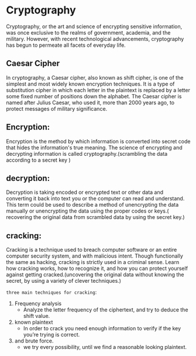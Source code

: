 # Cryptography
Cryptography, or the art and science of encrypting sensitive information, was once exclusive to the realms of government, academia, and the military. However, with recent technological advancements, cryptography has begun to permeate all facets of everyday life.



## Caesar Cipher
In cryptography, a Caesar cipher, also known as shift cipher, is one of the simplest and most widely known encryption techniques. It is a type of substitution cipher in which each letter in the plaintext is replaced by a letter some fixed number of positions down the alphabet.
The Caesar cipher is named after Julius Caesar, who used it, more than 2000 years ago, to protect messages of military significance.


## Encryption:
Encryption is the method by which information is converted into secret code that hides the information's true meaning. The science of encrypting and decrypting information is called cryptography.(scrambling the data according to a secret key )

## decryption:
Decryption is taking encoded or encrypted text or other data and converting it back into text you or the computer can read and understand. This term could be used to describe a method of unencrypting the data manually or unencrypting the data using the proper codes or keys.( recovering the original data from scrambled data by using the secret key.)


## cracking:
Cracking is a technique used to breach computer software or an entire computer security system, and with malicious intent. Though functionally the same as hacking, cracking is strictly used in a criminal sense. Learn how cracking works, how to recognize it, and how you can protect yourself against getting cracked.(uncovering the original data without knowing the secret, by using a variety of clever techniques.)


`three main techniques for cracking`:
1. Frequency analysis
    - Analyze the letter frequency of the ciphertext, and try to deduce the shift value.
2. known plaintext
    - In order to crack you need enough information to verify if the key you’re trying is correct. 
3. and brute force.
    - we try every possibility, until we find a reasonable looking plaintext.
